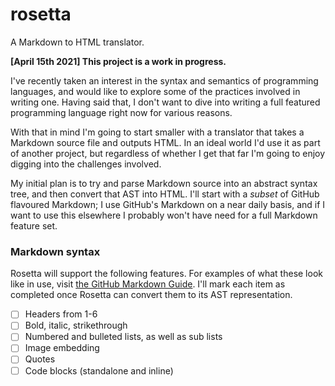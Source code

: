 # rosetta
A Markdown to HTML translator.

**[April 15th 2021] This project is a work in progress.**

I've recently taken an interest in the syntax and semantics of programming languages, and would
like to explore some of the practices involved in writing one. Having said that, I don't want to
dive into writing a full featured programming language right now for various reasons.

With that in mind I'm going to start smaller with a translator that takes a Markdown source file
and outputs HTML. In an ideal world I'd use it as part of another project, but regardless of whether
I get that far I'm going to enjoy digging into the challenges involved.

My initial plan is to try and parse Markdown source into an abstract syntax tree, and then convert
that AST into HTML. I'll start with a *subset* of GitHub flavoured Markdown; I use GitHub's Markdown
on a near daily basis, and if I want to use this elsewhere I probably won't have need for a full
Markdown feature set.

### Markdown syntax
Rosetta will support the following features. For examples of what these look like in use,
visit [the GitHub Markdown Guide](https://guides.github.com/features/mastering-markdown/).
I'll mark each item as completed once Rosetta can convert them to its AST representation.

- [ ] Headers from 1-6
- [ ] Bold, italic, strikethrough
- [ ] Numbered and bulleted lists, as well as sub lists
- [ ] Image embedding
- [ ] Quotes
- [ ] Code blocks (standalone and inline)
